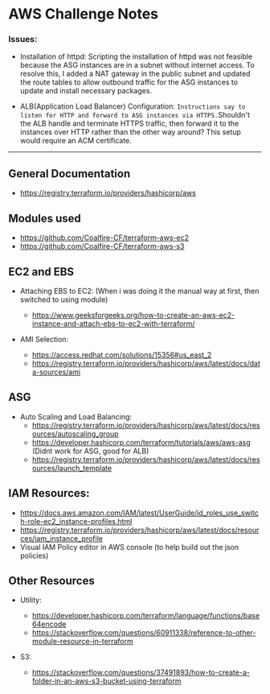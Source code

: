 # AWS Challenge Notes

### Issues:
* Installation of httpd: Scripting the installation of httpd was not feasible because the ASG instances are in a subnet without internet access. To resolve this, I added a NAT gateway in the public subnet and updated the route tables to allow outbound traffic for the ASG instances to update and install necessary packages.

* ALB(Application Load Balancer) Configuration: `Instructions say to listen for HTTP and forward to ASG instances via HTTPS.`Shouldn't the ALB handle and terminate HTTPS traffic, then forward it to the instances over HTTP rather than the other way around?  This setup would require an ACM certificate.

---

## General Documentation
* https://registry.terraform.io/providers/hashicorp/aws

## Modules used
- https://github.com/Coalfire-CF/terraform-aws-ec2
- https://github.com/Coalfire-CF/terraform-aws-s3

## EC2 and EBS
* Attaching EBS to EC2: (When i was doing it the manual way at first, then switched to using module)
  - https://www.geeksforgeeks.org/how-to-create-an-aws-ec2-instance-and-attach-ebs-to-ec2-with-terraform/

* AMI Selection:
  - https://access.redhat.com/solutions/15356#us_east_2
  - https://registry.terraform.io/providers/hashicorp/aws/latest/docs/data-sources/ami

## ASG
* Auto Scaling and Load Balancing:
  - https://registry.terraform.io/providers/hashicorp/aws/latest/docs/resources/autoscaling_group
  - https://developer.hashicorp.com/terraform/tutorials/aws/aws-asg (Didnt work for ASG, good for ALB)
  - https://registry.terraform.io/providers/hashicorp/aws/latest/docs/resources/launch_template

## IAM Resources:
  - https://docs.aws.amazon.com/IAM/latest/UserGuide/id_roles_use_switch-role-ec2_instance-profiles.html
  - https://registry.terraform.io/providers/hashicorp/aws/latest/docs/resources/iam_instance_profile
  - Visual IAM Policy editor in AWS console (to help build out the json policies)

## Other Resources
* Utility:
  - https://developer.hashicorp.com/terraform/language/functions/base64encode
  - https://stackoverflow.com/questions/60911338/reference-to-other-module-resource-in-terraform

* S3:
  - https://stackoverflow.com/questions/37491893/how-to-create-a-folder-in-an-aws-s3-bucket-using-terraform
